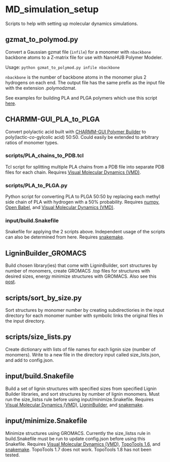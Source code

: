 # MD_simulation_setup

Scripts to help with setting up molecular dynamics simulations.

## gzmat_to_polymod.py 

Convert a Gaussian gzmat file (```infile```) for a monomer with ```nbackbone``` backbone atoms to a Z-matrix file for use with NanoHUB Polymer Modeler.

Usage: ```python gzmat_to_polymod.py infile nbackbone```

```nbackbone``` is the number of backbone atoms in the monomer plus 2 hydrogens on each end. The output file has the same prefix as the input file with the extension .polymodzmat.

See examples for building PLA and PLGA polymers which use this script [here](https://molecularsimulation148022533.wordpress.com/2021/03/26/building-polymers-not-included-in-the-nanohub-polymer-modeler-tool/).

## CHARMM-GUI_PLA_to_PLGA

Convert polylactic acid built with <a href="https://www.charmm-gui.org/?doc=input/polymer">CHARMM-GUI Polymer Builder</a> to poly(lactic-*co*-gylcolic acid) 50:50. Could easily be extended to arbitrary ratios of monomer types.

### scripts/PLA_chains_to_PDB.tcl

Tcl script for splitting multiple PLA chains from a PDB file into separate PDB files for each chain. Requires [Visual Molecular Dynamics (VMD)](https://www.ks.uiuc.edu/Research/vmd/).

### scripts/PLA_to_PLGA.py

Python script for converting PLA to PLGA 50:50 by replacing each methyl side chain of PLA with hydrogen with a 50% probability. Requires [numpy](https://numpy.org/), [Open Babel](http://openbabel.org/wiki/Main_Page), and [Visual Molecular Dynamics (VMD)](https://www.ks.uiuc.edu/Research/vmd/).

### input/build.Snakefile

Snakefile for applying the 2 scripts above. Independent usage of the scripts can also be determined from here. Requires [snakemake](https://snakemake.readthedocs.io/).

## LigninBuilder_GROMACS

Build chosen library(ies) that come with LigninBuilder, sort structures by number of monomers, create GROMACS .top files for structures with desired sizes, energy minimize structures with GROMACS. Also see this [post](https://wp.me/p9QWVm-3x).

## scripts/sort_by_size.py

Sort structures by monomer number by creating subdirectiories in the input directory for each monomer number with symbolic links the original files in the input directory.

## scripts/size_lists.py

Create dictionary with lists of file names for each lignin size (number of monomers).  Write to a new file in the directory input called size_lists.json, and add to config.json.

## input/build.Snakefile

Build a set of lignin structures with specified sizes from specified Lignin Builder libraries, and sort structures by number of lignin monomers. Must run the size_listss rule before using input/minimize.Snakefile. Requires [Visual Molecular Dynamics (VMD)](https://www.ks.uiuc.edu/Research/vmd/), [LigninBuilder](https://github.com/jvermaas/LigninBuilder/tree/master/LigninBuilderPlugin), and [snakemake](https://snakemake.readthedocs.io/).

## input/minimize.Snakefile

Minimize structures using GROMACS. Currently the size_listss rule in build.Snakefile must be
run to update config.json before using this Snakefile. Requires [Visual Molecular Dynamics (VMD)](https://www.ks.uiuc.edu/Research/vmd/), [TopoTools 1.6](https://github.com/akohlmey/topotools), and [snakemake](https://snakemake.readthedocs.io/). TopoTools 1.7 does not work. TopoTools 1.8 has not been tested.

